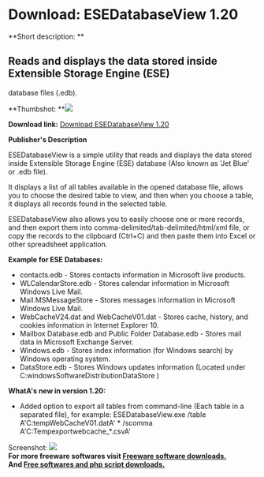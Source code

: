 # Download: ESEDatabaseView 1.20

**Short description: **

## Reads and displays the data stored inside Extensible Storage Engine (ESE)
database files (.edb).

  
**Thumbshot: **![](http://www.freewarefiles.com/screenshot/esedbview_md.jpg)   
  
**Download link:** [Download ESEDatabaseView 1.20](http://freesoftwares.boysofts.com/ESEDatabaseView_program_83000.html)  
  

**Publisher's Description**  
  

ESEDatabaseView is a simple utility that reads and displays the data stored
inside Extensible Storage Engine (ESE) database (Also known as 'Jet Blue' or
.edb file).

It displays a list of all tables available in the opened database file, allows
you to choose the desired table to view, and then when you choose a table, it
displays all records found in the selected table.

ESEDatabaseView also allows you to easily choose one or more records, and then
export them into comma-delimited/tab-delimited/html/xml file, or copy the
records to the clipboard (Ctrl+C) and then paste them into Excel or other
spreadsheet application.

**Example for ESE Databases:**

  * contacts.edb - Stores contacts information in Microsoft live products. 
  * WLCalendarStore.edb - Stores calendar information in Microsoft Windows Live Mail. 
  * Mail.MSMessageStore - Stores messages information in Microsoft Windows Live Mail. 
  * WebCacheV24.dat and WebCacheV01.dat - Stores cache, history, and cookies information in Internet Explorer 10. 
  * Mailbox Database.edb and Public Folder Database.edb - Stores mail data in Microsoft Exchange Server. 
  * Windows.edb - Stores index information (for Windows search) by Windows operating system. 
  * DataStore.edb - Stores Windows updates information (Located under C:windowsSoftwareDistributionDataStore ) 

**WhatA's new in version 1.20:**

  * Added option to export all tables from command-line (Each table in a separated file), for example: ESEDatabaseView.exe /table A'C:tempWebCacheV01.datA' * /scomma A'C:Tempexportwebcache_*.csvA' 

  
  
Screenshot: ![](http://www.freewarefiles.com/screenshot/esedbview.jpg)  
**For more freeware softwares visit [Freeware software downloads.](http://freesoftwares.boysofts.com/)**   
**And [Free softwares and php script downloads.](http://www.boysofts.com/)**

